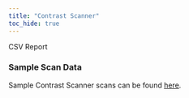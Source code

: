 ```yaml
---
title: "Contrast Scanner"
toc_hide: true
---
```

CSV Report

### Sample Scan Data
Sample Contrast Scanner scans can be found [here](https://github.com/DefectDojo/django-DefectDojo/tree/master/unittests/scans/contrast).